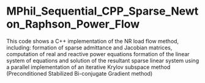 # MPhil_Sequential_CPP_Sparse_Newton_Raphson_Power_Flow
This code shows a C++ implementation of the NR load flow method, including:  formation of sparse admittance and Jacobian matrices, computation of real and reactive power equations formation of the linear system of equations and solution of the resultant sparse linear system using a parallel implementation of an iterative Krylov subspace method (Preconditioned Stabilized Bi-conjugate Gradient method)
